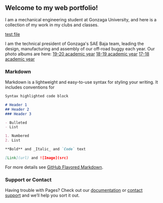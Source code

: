## Welcome to my web portfolio!

I am a mechanical engineering student at Gonzaga University, and here is a collection of my work in my clubs and classes.

[test file](https://photos.app.goo.gl/rMbcoTfAjeRhxztj9)

I am the technical president of Gonzaga's SAE Baja team, leading the design, manufacturing and assembly of our off-road buggy each year.
Our photo albums are here:
[19-20 academic year](https://photos.app.goo.gl/GVKg7iayb1dhtsLK7)
[18-19 academic year](https://photos.app.goo.gl/v7NS6NghzjfBwRsY9)
[17-18 academic year](https://photos.app.goo.gl/PrlAercuPOIZDoWB3)


### Markdown

Markdown is a lightweight and easy-to-use syntax for styling your writing. It includes conventions for

```markdown
Syntax highlighted code block

# Header 1
## Header 2
### Header 3

- Bulleted
- List

1. Numbered
2. List

**Bold** and _Italic_ and `Code` text

[Link](url) and ![Image](src)
```

For more details see [GitHub Flavored Markdown](https://guides.github.com/features/mastering-markdown/).


### Support or Contact

Having trouble with Pages? Check out our [documentation](https://help.github.com/categories/github-pages-basics/) or [contact support](https://github.com/contact) and we’ll help you sort it out.
